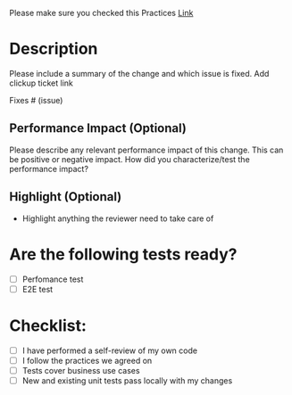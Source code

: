 Please make sure you checked this Practices [Link](https://app.clickup.com/36211933/v/dc/12h36x-62355/12h36x-38755)
# Description

Please include a summary of the change and which issue is fixed. Add clickup ticket link

Fixes # (issue)

## Performance Impact (Optional)

Please describe any relevant performance impact of this change. This can be positive or negative impact. How did you characterize/test the performance impact?

## Highlight (Optional)
* Highlight anything the reviewer need to take care of

# Are the following tests ready?

- [ ] Perfomance test
- [ ] E2E test

# Checklist:

- [ ] I have performed a self-review of my own code
- [ ] I follow the practices we agreed on
- [ ] Tests cover business use cases
- [ ] New and existing unit tests pass locally with my changes
